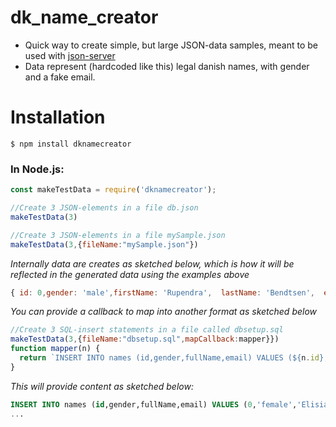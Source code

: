 # dk_name_creator

- Quick way to create simple, but large JSON-data samples, meant to be used with [json-server](https://www.npmjs.com/package/json-server)
- Data represent (hardcoded like this) legal danish names, with gender and a fake email.

# Installation

`$ npm install dknamecreator`

### In Node.js:

```javascript
const makeTestData = require('dknamecreator');
```

```javascript
//Create 3 JSON-elements in a file db.json
makeTestData(3)
```

```javascript
//Create 3 JSON-elements in a file mySample.json
makeTestData(3,{fileName:"mySample.json"})
```
*Internally data are creates as sketched below, which is how it will be reflected in the generated  data using the examples above*
```javascript
{ id: 0,gender: 'male',firstName: 'Rupendra',  lastName: 'Bendtsen',  email: 'rupendra21@somewhere.dk' }
```
*You can provide a callback to map into another format as sketched below*

```javascript
//Create 3 SQL-insert statements in a file called dbsetup.sql
makeTestData(3,{fileName:"dbsetup.sql",mapCallback:mapper}})
function mapper(n) {
  return `INSERT INTO names (id,gender,fullName,email) VALUES (${n.id},'${n.gender}','${n.firstName} ${n.lastName}','${n.email}');`;
}
```
*This will provide content as sketched below:*
```sql
INSERT INTO names (id,gender,fullName,email) VALUES (0,'female','Elisia Henriksen','elisia101@somewhere.dk');
...
```